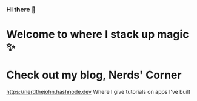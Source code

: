### Hi there 👋


# Welcome to where I stack up magic ✨


# Check out my blog, Nerds' Corner
https://nerdthejohn.hashnode.dev
Where I give tutorials on apps I've built

<!--
**Johnkayode/Johnkayode** is a ✨ _special_ ✨ repository because its `README.md` (this file) appears on your GitHub profile.


Here are some ideas to get you started:

- 🔭 I’m currently working on ...
- 🌱 I’m currently learning ...
- 👯 I’m looking to collaborate on ...
- 🤔 I’m looking for help with ...
- 💬 Ask me about ...
- 📫 How to reach me: ...
- 😄 Pronouns: ...
- ⚡ Fun fact: ...

-->
